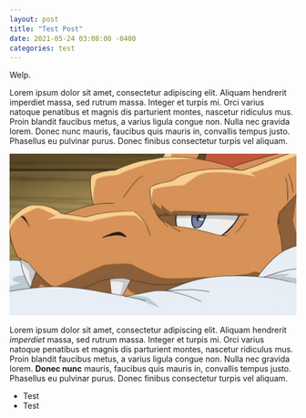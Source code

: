 ```yaml
---
layout: post
title: "Test Post"
date: 2021-05-24 03:08:00 -0400
categories: test
---
```


Welp.

Lorem ipsum dolor sit amet, consectetur adipiscing elit. Aliquam hendrerit imperdiet massa, sed rutrum massa. Integer et turpis mi. Orci varius natoque penatibus et magnis dis parturient montes, nascetur ridiculus mus. Proin blandit faucibus metus, a varius ligula congue non. Nulla nec gravida lorem. Donec nunc mauris, faucibus quis mauris in, convallis tempus justo. Phasellus eu pulvinar purus. Donec finibus consectetur turpis vel aliquam.

![Chari](/images/blog/2021-05-24/1.jpg)

Lorem ipsum dolor sit amet, consectetur adipiscing elit. Aliquam hendrerit _imperdiet_ massa, sed rutrum massa. Integer et turpis mi. Orci varius natoque penatibus et magnis dis parturient montes, nascetur ridiculus mus. Proin blandit faucibus metus, a varius ligula congue non. Nulla nec gravida lorem. **Donec nunc** mauris, faucibus quis mauris in, convallis tempus justo. Phasellus eu pulvinar purus. Donec finibus consectetur turpis vel aliquam.

- Test
- Test
